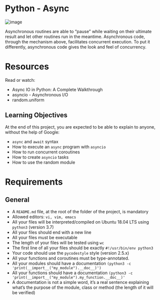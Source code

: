 # Python - Async

![image](https://github.com/ugoem/alx-backend-python/assets/24642339/c6eaeb50-d9dc-41fc-bb28-603c27d88d09)

Asynchronous routines are able to “pause” while waiting on their ultimate result and let other routines run in the meantime. Asynchronous code, through the mechanism above, facilitates concurrent execution. To put it differently, asynchronous code gives the look and feel of concurrency.

# Resources
Read or watch:

* Async IO in Python: A Complete Walkthrough
* asyncio - Asynchronous I/O
* random.uniform

## Learning Objectives
At the end of this project, you are expected to be able to explain to anyone, without the help of Google:

* ``async`` and ``await`` syntax
* How to execute an ``async`` program with ``asyncio``
* How to run concurrent coroutines
* How to create ``asyncio`` tasks
* How to use the random module

# Requirements
## General
* A ``README.md`` file, at the root of the folder of the project, is mandatory
* Allowed editors: ``vi, vim, emacs``
* All your files will be interpreted/compiled on Ubuntu 18.04 LTS using ``python3`` (version 3.7)
* All your files should end with a new line
* All your files must be executable
* The length of your files will be tested using ``wc``
* The first line of all your files should be exactly ``#!/usr/bin/env python3``
* Your code should use the ``pycodestyle`` style (version 2.5.x)
* All your functions and coroutines must be type-annotated.
* All your modules should have a documentation ``(python3 -c 'print(__import__("my_module").__doc__)')``
* All your functions should have a documentation ``(python3 -c 'print(__import__("my_module").my_function.__doc__)'``
* A documentation is not a simple word, it’s a real sentence explaining what’s the purpose of the module, class or method (the length of it will be verified)
